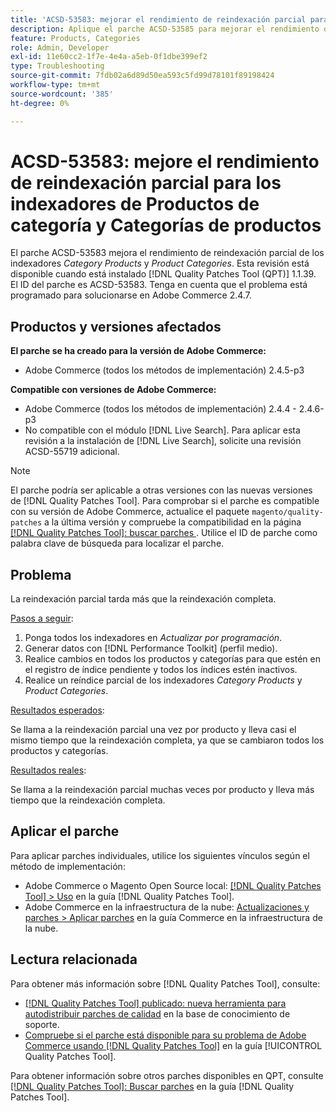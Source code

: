```yaml
---
title: 'ACSD-53583: mejorar el rendimiento de reindexación parcial para los indexadores [!UICONTROL Category Products] y [!UICONTROL Product Categories]'
description: Aplique el parche ACSD-53585 para mejorar el rendimiento de reindexación parcial para los indexadores de productos de categoría y de categorías de productos.
feature: Products, Categories
role: Admin, Developer
exl-id: 11e60cc2-1f7e-4e4a-a5eb-0f1dbe399ef2
type: Troubleshooting
source-git-commit: 7fdb02a6d89d50ea593c5fd99d78101f89198424
workflow-type: tm+mt
source-wordcount: '385'
ht-degree: 0%

---
```


# ACSD-53583: mejore el rendimiento de reindexación parcial para los indexadores de Productos de categoría y Categorías de productos

El parche ACSD-53583 mejora el rendimiento de reindexación parcial de los indexadores *Category Products* y *Product Categories*. Esta revisión está disponible cuando está instalado [!DNL Quality Patches Tool (QPT)] 1.1.39. El ID del parche es ACSD-53583. Tenga en cuenta que el problema está programado para solucionarse en Adobe Commerce 2.4.7.

## Productos y versiones afectados

**El parche se ha creado para la versión de Adobe Commerce:**

* Adobe Commerce (todos los métodos de implementación) 2.4.5-p3

**Compatible con versiones de Adobe Commerce:**

* Adobe Commerce (todos los métodos de implementación) 2.4.4 - 2.4.6-p3
* No compatible con el módulo [!DNL Live Search]. Para aplicar esta revisión a la instalación de [!DNL Live Search], solicite una revisión ACSD-55719 adicional.

>[!NOTE]
>
>El parche podría ser aplicable a otras versiones con las nuevas versiones de [!DNL Quality Patches Tool]. Para comprobar si el parche es compatible con su versión de Adobe Commerce, actualice el paquete `magento/quality-patches` a la última versión y compruebe la compatibilidad en la página [[!DNL Quality Patches Tool]: buscar parches ](https://experienceleague.adobe.com/tools/commerce-quality-patches/index.html?lang=es). Utilice el ID de parche como palabra clave de búsqueda para localizar el parche.

## Problema

La reindexación parcial tarda más que la reindexación completa.

<u>Pasos a seguir</u>:

1. Ponga todos los indexadores en *Actualizar por programación*.
1. Generar datos con [!DNL Performance Toolkit] (perfil medio).
1. Realice cambios en todos los productos y categorías para que estén en el registro de índice pendiente y todos los índices estén inactivos.
1. Realice un reíndice parcial de los indexadores *Category Products* y *Product Categories*.

<u>Resultados esperados</u>:

Se llama a la reindexación parcial una vez por producto y lleva casi el mismo tiempo que la reindexación completa, ya que se cambiaron todos los productos y categorías.

<u>Resultados reales</u>:

Se llama a la reindexación parcial muchas veces por producto y lleva más tiempo que la reindexación completa.

## Aplicar el parche

Para aplicar parches individuales, utilice los siguientes vínculos según el método de implementación:

* Adobe Commerce o Magento Open Source local: [[!DNL Quality Patches Tool] > Uso](/help/tools/quality-patches-tool/usage.md) en la guía [!DNL Quality Patches Tool].
* Adobe Commerce en la infraestructura de la nube: [Actualizaciones y parches > Aplicar parches](https://experienceleague.adobe.com/docs/commerce-cloud-service/user-guide/develop/upgrade/apply-patches.html?lang=es) en la guía Commerce en la infraestructura de la nube.

## Lectura relacionada

Para obtener más información sobre [!DNL Quality Patches Tool], consulte:

* [[!DNL Quality Patches Tool] publicado: nueva herramienta para autodistribuir parches de calidad](https://experienceleague.adobe.com/es/docs/commerce-operations/tools/quality-patches-tool/quality-patches-tool-to-self-serve-quality-patches) en la base de conocimiento de soporte.
* [Compruebe si el parche está disponible para su problema de Adobe Commerce usando [!DNL Quality Patches Tool]](/help/tools/quality-patches-tool/patches-available-in-qpt/check-patch-for-magento-issue-with-magento-quality-patches.md) en la guía [!UICONTROL Quality Patches Tool].


Para obtener información sobre otros parches disponibles en QPT, consulte [[!DNL Quality Patches Tool]: Buscar parches](https://experienceleague.adobe.com/tools/commerce-quality-patches/index.html?lang=es) en la guía [!DNL Quality Patches Tool].
